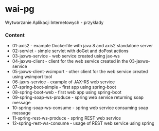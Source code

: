 # wai-pg
Wytwarzanie Aplikacji Internetowych - przykłady

### Content
- 01-axis2 - example Dockerfile with java 8 and axis2 standalone server
- 02-servlet - simple servlet with doGet and doPost actions
- 03-jaxws-service - web service created using jax-ws
- 04-jaxws-client - client for the web service created in the 03-jaxws-service
- 05-jaxws-client-wsimport - other client for the web service created using wsimport tool
- 06-jaxrs-service - example of JAX-RS web service
- 07-spring-boot-simple - first app using spring-boot
- 08-spring-boot-web - first web app using spring-boot
- 09-spring-soap-ws-produce - spring web service returning soap message
- 10-spring-soap-ws-consume - spring web service consuming soap message
- 11-spring-rest-ws-produce - spring REST web service
- 12-spring-rest-ws-consume - usage of REST web service using spring

